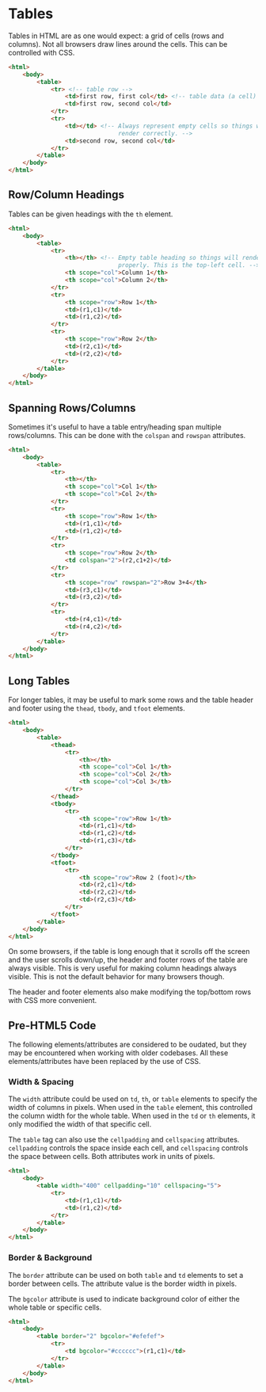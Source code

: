 # Tables
Tables in HTML are as one would expect: a grid of cells (rows and columns). Not all browsers draw lines around the cells. This can be controlled with CSS.
```html
<html>
    <body>
        <table>
            <tr> <!-- table row -->
                <td>first row, first col</td> <!-- table data (a cell) -->
                <td>first row, second col</td>
            </tr>
            <tr>
                <td></td> <!-- Always represent empty cells so things will
                               render correctly. -->
                <td>second row, second col</td>
            </tr>
        </table>
    </body>
</html>
```

## Row/Column Headings
Tables can be given headings with the `th` element.
```html
<html>
    <body>
        <table>
            <tr>
                <th></th> <!-- Empty table heading so things will render
                               properly. This is the top-left cell. -->
                <th scope="col">Column 1</th>
                <th scope="col">Column 2</th>
            </tr>
            <tr>
                <th scope="row">Row 1</th>
                <td>(r1,c1)</td>
                <td>(r1,c2)</td>
            </tr>
            <tr>
                <th scope="row">Row 2</th>
                <td>(r2,c1)</td>
                <td>(r2,c2)</td>
            </tr>
        </table>
    </body>
</html>
```

## Spanning Rows/Columns
Sometimes it's useful to have a table entry/heading span multiple rows/columns. This can be done with the `colspan` and `rowspan` attributes.
```html
<html>
    <body>
        <table>
            <tr>
                <th></th>
                <th scope="col">Col 1</th>
                <th scope="col">Col 2</th>
            </tr>
            <tr>
                <th scope="row">Row 1</th>
                <td>(r1,c1)</td>
                <td>(r1,c2)</td>
            </tr>
            <tr>
                <th scope="row">Row 2</th>
                <td colspan="2">(r2,c1+2)</td>
            </tr>
            <tr>
                <th scope="row" rowspan="2">Row 3+4</th>
                <td>(r3,c1)</td>
                <td>(r3,c2)</td>
            </tr>
            <tr>
                <td>(r4,c1)</td>
                <td>(r4,c2)</td>
            </tr>
        </table>
    </body>
</html>
```

## Long Tables
For longer tables, it may be useful to mark some rows and the table header and footer using the `thead`, `tbody`, and `tfoot` elements.
```html
<html>
    <body>
        <table>
            <thead>
                <tr>
                    <th></th>
                    <th scope="col">Col 1</th>
                    <th scope="col">Col 2</th>
                    <th scope="col">Col 3</th>
                </tr>
            </thead>
            <tbody>
                <tr>
                    <th scope="row">Row 1</th>
                    <td>(r1,c1)</td>
                    <td>(r1,c2)</td>
                    <td>(r1,c3)</td>
                </tr>
            </tbody>
            <tfoot>
                <tr>
                    <th scope="row">Row 2 (foot)</th>
                    <td>(r2,c1)</td>
                    <td>(r2,c2)</td>
                    <td>(r2,c3)</td>
                </tr>
            </tfoot>
        </table>
    </body>
</html>
```

On some browsers, if the table is long enough that it scrolls off the screen and the user scrolls down/up, the header and footer rows of the table are always visible. This is very useful for making column headings always visible. This is not the default behavior for many browsers though.

The header and footer elements also make modifying the top/bottom rows with CSS more convenient.

## Pre-HTML5 Code
The following elements/attributes are considered to be oudated, but they may be encountered when working with older codebases. All these elements/attributes have been replaced by the use of CSS.

### Width & Spacing
The `width` attribute could be used on `td`, `th`, or `table` elements to specify the width of columns in pixels. When used in the `table` element, this controlled the column width for the whole table. When used in the `td` or `th` elements, it only modified the width of that specific cell.

The `table` tag can also use the `cellpadding` and `cellspacing` attributes. `cellpadding` controls the space inside each cell, and `cellspacing` controls the space between cells. Both attributes work in units of pixels.

```html
<html>
    <body>
        <table width="400" cellpadding="10" cellspacing="5">
            <tr>
                <td>(r1,c1)</td>
                <td>(r1,c2)</td>
            </tr>
        </table>
    </body>
</html>
```

### Border & Background
The `border` attribute can be used on both `table` and `td` elements to set a border between cells. The attribute value is the border width in pixels.

The `bgcolor` attribute is used to indicate background color of either the whole table or specific cells.

```html
<html>
    <body>
        <table border="2" bgcolor="#efefef">
            <tr>
                <td bgcolor="#cccccc">(r1,c1)</td>
            </tr>
        </table>
    </body>
</html>
```
